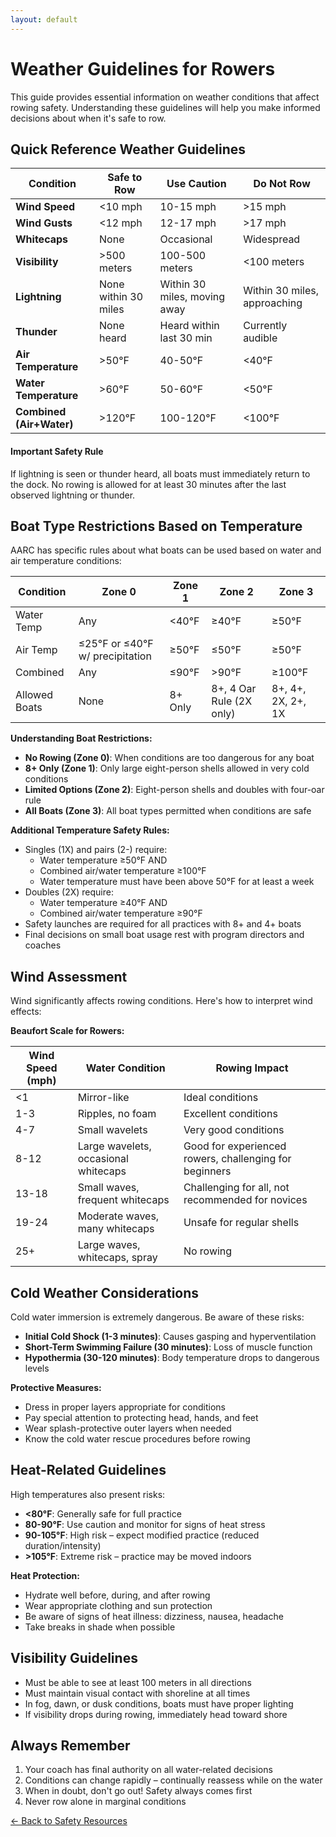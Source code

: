 ```yaml
---
layout: default
---
```


# Weather Guidelines for Rowers

This guide provides essential information on weather conditions that affect rowing safety. Understanding these guidelines will help you make informed decisions about when it's safe to row.

## Quick Reference Weather Guidelines

| Condition | Safe to Row | Use Caution | Do Not Row |
|-----------|------------|-------------|------------|
| **Wind Speed** | <10 mph | 10-15 mph | >15 mph |
| **Wind Gusts** | <12 mph | 12-17 mph | >17 mph |
| **Whitecaps** | None | Occasional | Widespread |
| **Visibility** | >500 meters | 100-500 meters | <100 meters |
| **Lightning** | None within 30 miles | Within 30 miles, moving away | Within 30 miles, approaching |
| **Thunder** | None heard | Heard within last 30 min | Currently audible |
| **Air Temperature** | >50°F | 40-50°F | <40°F |
| **Water Temperature** | >60°F | 50-60°F | <50°F |
| **Combined (Air+Water)** | >120°F | 100-120°F | <100°F |

<div class="info-box warning mb-3">
  <h4>Important Safety Rule</h4>
  <p>If lightning is seen or thunder heard, all boats must immediately return to the dock. No rowing is allowed for at least 30 minutes after the last observed lightning or thunder.</p>
</div>

## Boat Type Restrictions Based on Temperature

AARC has specific rules about what boats can be used based on water and air temperature conditions:

| Condition | Zone 0 | Zone 1 | Zone 2 | Zone 3 |
|---|---|---|---|---|
| Water Temp | Any | <40°F | ≥40°F | ≥50°F |
| Air Temp | ≤25°F or ≤40°F w/ precipitation | ≥50°F | ≤50°F | ≥50°F |
| Combined | Any | ≤90°F | >90°F | ≥100°F |
| Allowed Boats | None | 8+ Only | 8+, 4 Oar Rule (2X only) | 8+, 4+, 2X, 2+, 1X |

**Understanding Boat Restrictions:**
- **No Rowing (Zone 0)**: When conditions are too dangerous for any boat
- **8+ Only (Zone 1)**: Only large eight-person shells allowed in very cold conditions
- **Limited Options (Zone 2)**: Eight-person shells and doubles with four-oar rule
- **All Boats (Zone 3)**: All boat types permitted when conditions are safe

**Additional Temperature Safety Rules:**
- Singles (1X) and pairs (2-) require:
  - Water temperature ≥50°F AND
  - Combined air/water temperature ≥100°F
  - Water temperature must have been above 50°F for at least a week
- Doubles (2X) require:
  - Water temperature ≥40°F AND
  - Combined air/water temperature ≥90°F
- Safety launches are required for all practices with 8+ and 4+ boats
- Final decisions on small boat usage rest with program directors and coaches

## Wind Assessment

Wind significantly affects rowing conditions. Here's how to interpret wind effects:

**Beaufort Scale for Rowers:**

| Wind Speed (mph) | Water Condition | Rowing Impact |
|-----------------|-----------------|---------------|
| <1 | Mirror-like | Ideal conditions |
| 1-3 | Ripples, no foam | Excellent conditions |
| 4-7 | Small wavelets | Very good conditions |
| 8-12 | Large wavelets, occasional whitecaps | Good for experienced rowers, challenging for beginners |
| 13-18 | Small waves, frequent whitecaps | Challenging for all, not recommended for novices |
| 19-24 | Moderate waves, many whitecaps | Unsafe for regular shells |
| 25+ | Large waves, whitecaps, spray | No rowing |

## Cold Weather Considerations

Cold water immersion is extremely dangerous. Be aware of these risks:
- **Initial Cold Shock (1-3 minutes)**: Causes gasping and hyperventilation
- **Short-Term Swimming Failure (30 minutes)**: Loss of muscle function
- **Hypothermia (30-120 minutes)**: Body temperature drops to dangerous levels

**Protective Measures:**
- Dress in proper layers appropriate for conditions
- Pay special attention to protecting head, hands, and feet
- Wear splash-protective outer layers when needed
- Know the cold water rescue procedures before rowing

## Heat-Related Guidelines

High temperatures also present risks:
- **<80°F**: Generally safe for full practice
- **80-90°F**: Use caution and monitor for signs of heat stress
- **90-105°F**: High risk – expect modified practice (reduced duration/intensity)
- **>105°F**: Extreme risk – practice may be moved indoors

**Heat Protection:**
- Hydrate well before, during, and after rowing
- Wear appropriate clothing and sun protection
- Be aware of signs of heat illness: dizziness, nausea, headache
- Take breaks in shade when possible

## Visibility Guidelines

- Must be able to see at least 100 meters in all directions
- Must maintain visual contact with shoreline at all times
- In fog, dawn, or dusk conditions, boats must have proper lighting
- If visibility drops during rowing, immediately head toward shore

## Always Remember

1. Your coach has final authority on all water-related decisions
2. Conditions can change rapidly – continually reassess while on the water
3. When in doubt, don't go out! Safety always comes first
4. Never row alone in marginal conditions

[← Back to Safety Resources](index.md)
